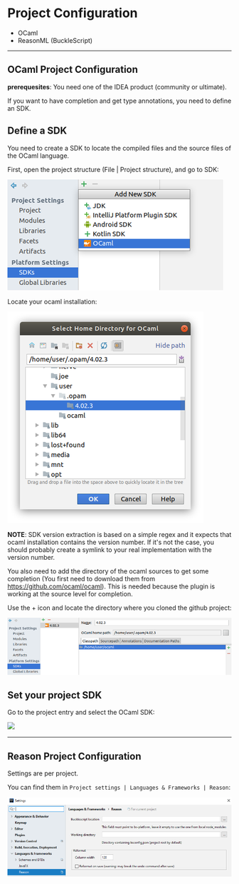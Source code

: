 # Project Configuration
 - OCaml
 - ReasonML (BuckleScript)

---

## OCaml Project Configuration

**prerequesites**: You need one of the IDEA product (community or ultimate).

If you want to have completion and get type annotations, you need to define an SDK.

## Define a SDK

You need to create a SDK to locate the compiled files and the source files of the OCaml language.

First, open the project structure (File | Project structure), and go to SDK:

![](img/sdk_01.png)

Locate your ocaml installation:

![](img/sdk_02.png)

**NOTE**: SDK version extraction is based on a simple regex and it expects that ocaml installation contains the version number.
If it's not the case, you should probably create a symlink to your real implementation with the version number.


You also need to add the directory of the ocaml sources to get some completion
(You first need to download them from https://github.com/ocaml/ocaml). 
This is needed because the plugin is working at the source level for completion.


Use the + icon and locate the directory where you cloned the github project:

![](img/sdk_03.png)

## Set your project SDK

Go to the project entry and select the OCaml SDK:

![](img/sdk_04.png])

---

## Reason Project Configuration

Settings are per project.

You can find them in `Project settings | Languages & Frameworks | Reason`: 

![](img/settings.png)
